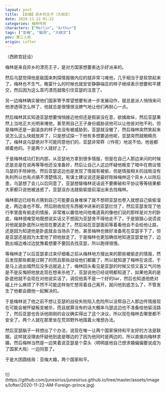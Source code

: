 ```yaml
---
layout: post
title: 【亚梅】异乡的王子（大纲文）
date: 2020-11-22 01:22
categories: 梅林传奇
characters: ["Merlin", "Arthur"]
tags: ["亚梅", "脑洞", "大纲文"]
pov: 第三人称
origin: Lofter
---
```


（西欧宫廷设）

梅林是来自异乡的漂亮王子，是对方国家想要表达示好派来的。

然后乌瑟觉得他是敌国来刺探情报做内应的就非常刁难他，几乎相当于是软禁起来了，梅林也不生气，晚宴什么的时候也就安安静静端庄的样子继续表示想要和平建交，然后因为这么乖巧漂亮就吸引住亚瑟的注意了。

另一边梅林确实被他们国家寄予厚望想要有进一步发展动作，就总是派人悄悄来问他渗透得怎么样了，他就总是很慢很没脾气地让他们再耐心一点。

然后梅林其实知道亚瑟想要悄悄接近他但还是假装没在意，欲擒故纵，然后亚瑟果然上当地正大光明来堵他，甚至用自己王子身份威胁说他可以让他爸对他不利，但是梅林还是一副温良的样子也没有被威胁到，亚瑟就没辙了，然后梅林突然笑起来说怎么这么快就放弃了，只是想试探一下他有多想要追他呢，亚瑟突然就眼睛亮了。梅林说乌瑟绝对不可能同意他们的，亚瑟非常莽（/作死）地说不怕，他爸都顺着他的。于是两个人就好上了。

于是梅林成功打到内部，从亚瑟地方拿到很多情报，但是在自己人那边来问的时候还是总是在说再等等他还没准备好，然后让自己人这边怀疑他叛变了暗中在商议借乌瑟的手除掉他。然后亚瑟这边也是发现了情报有被偷，但是情报相关的战局没有失利所以也有点搞不清楚情况，有谋士建议说还是最好除掉梅林这个异乡人以除后患，乌瑟想了会儿以后同意了，亚瑟想替梅林说话说不要撕破和平协议等等结果都大家都只说他被迷惑了，亚瑟没办法就偷偷提前溜出来去找梅林。

梅林那边已经有点猜到自己可能要自身难保了就不想把亚瑟也卷入就想自己偷偷溜走，两边谁也不帮。然后刚收拾完东西被冲进来的亚瑟拦住了，然后亚瑟发现了他行李里面有偷走的情报，非常难以置信地问他难道真的像他们说的那样是对方的卧底，梅林很难受地既想说实话又不想因为亚瑟舍不得他走不了，于是狠狠心说谎说对他就是卧底所以他现在要逃走了。然后站在亚瑟面前等着看他会不会给他让路，还是因为知道他是卧底就会当场杀了他，甚至梅林也做好准备死在亚瑟手下了，但是亚瑟还是因为太爱他了把他放走了。于是梅林也更加确信地知道亚瑟爱他了，边跑出城边难过边犹豫着想要不要回去找亚瑟，所以跑得很慢。

等梅林走了以后亚瑟拿过来仔细看之前从梅林地方搜出来的那些被偷走的情报，然后发现那些都是过期了的而且那些战役他们都赢了，所以就知道了梅林在说谎，于是马上追出城然后没多远就追上了，梅林回头看见是亚瑟的时候又惊又喜又气问他是不是反悔把他放走现在想来杀他了。亚瑟说他已经说明都知道了，如果他真的是卧底他就不会现在对他说实话了，调侃他真不是一个好的liar，然后也知道他绝对碰上什么麻烦了不然不可能这样匆忙想背着自己离开，就问他到底怎么了，不管发生了他都会跟他一起解决的。

于是梅林说了他之前不想让亚瑟的战役失败陷入危险所以没帮自己人那边传情报现在可能会被怀疑叛变被杀，而且就算没有的话大概率乌瑟这边也不准备给他留活路了，然后亚瑟也告诉他刚刚的会议确实得出了这个决议，所以现在梅林去哪里都不安全了。两个人就在那里坐在荒郊野外地围着火堆想办法。

然后亚瑟脑子一转想出了个办法，说现在唯一让两个国家保持和平友好的方法是联姻，这样就没理由怀疑他到底是哪边的了因为他同时是两边的，所以直接向梅林求婚，然后梅林当然是一边笑着说亚瑟是个菜头（明明是他自己想求婚偏偏要说成为了国家大局）一边同意了。

于是大团圆结局：亚梅大婚，两个国家和平。

<br>
![](https://github.com/junesirius/junesirius.github.io/tree/master/assets/images/lofter/2020-11-22-AM-Foreign-prince.jpg)
